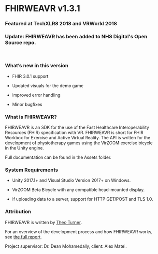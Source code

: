 # FHIRWEAVR v1.3.1 
### Featured at TechXLR8 2018 and VRWorld 2018
### Update: FHIRWEAVR has been added to NHS Digital's Open Source repo.
<br>

### What’s new in this version
- FHIR 3.0.1 support

- Updated visuals for the demo game

- Improved error handling

- Minor bugfixes

### What is FHIRWEAVR?

FHIRWEAVR is an SDK for the use of the Fast Healthcare Interoperability Resources (FHIR) specification with VR. FHIRWEAVR is short for FHIR Workbox for Exercise and Active Virtual Reality. The API is written for the development of physiotherapy games using the VirZOOM exercise bicycle in the Unity engine.

Full documentation can be found in the Assets folder.

### System Requirements 
- Unity 2017.1+ and Visual Studio Version 2017+ on Windows.

- VirZOOM Beta Bicycle with any compatible head-mounted display.

- If uploading data to a server, support for HTTP GET/POST and TLS 1.0.

### Attribution
FHIRWEAVR is written by [Theo Turner](https://www.linkedin.com/in/theoturner/).

For an overview of the development process and how FHIRWEAVR works, see [the full report](Report.pdf).

Project supervisor: Dr. Dean Mohamedally, client: Alex Matei.
